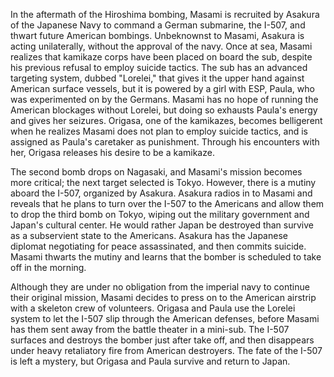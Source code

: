  In the aftermath of the Hiroshima bombing, Masami is recruited by Asakura of the Japanese Navy to command a German submarine, the I-507, and thwart future American bombings. Unbeknownst to Masami, Asakura is acting unilaterally, without the approval of the navy. Once at sea, Masami realizes that kamikaze corps have been placed on board the sub, despite his previous refusal to employ suicide tactics. The sub has an advanced targeting system, dubbed "Lorelei," that gives it the upper hand against American surface vessels, but it is powered by a girl with ESP, Paula, who was experimented on by the Germans. Masami has no hope of running the American blockages without Lorelei, but doing so exhausts Paula's energy and gives her seizures. Origasa, one of the kamikazes, becomes belligerent when he realizes Masami does not plan to employ suicide tactics, and is assigned as Paula's caretaker as punishment. Through his encounters with her, Origasa releases his desire to be a kamikaze.

The second bomb drops on Nagasaki, and Masami's mission becomes more critical; the next target selected is Tokyo. However, there is a mutiny aboard the I-507, organized by Asakura. Asakura radios in to Masami and reveals that he plans to turn over the I-507 to the Americans and allow them to drop the third bomb on Tokyo, wiping out the military government and Japan's cultural center. He would rather Japan be destroyed than survive as a subservient state to the Americans. Asakura has the Japanese diplomat negotiating for peace assassinated, and then commits suicide. Masami thwarts the mutiny and learns that the bomber is scheduled to take off in the morning.

Although they are under no obligation from the imperial navy to continue their original mission, Masami decides to press on to the American airstrip with a skeleton crew of volunteers. Origasa and Paula use the Lorelei system to let the I-507 slip through the American defenses, before Masami has them sent away from the battle theater in a mini-sub.  The I-507 surfaces and destroys the bomber just after take off, and then disappears under heavy retaliatory fire from American destroyers. The fate of the I-507 is left a mystery, but Origasa and Paula survive and return to Japan.